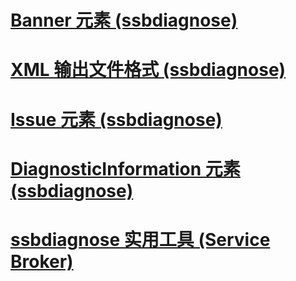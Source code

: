 # [Banner 元素 (ssbdiagnose)](banner-element-ssbdiagnose.md)
# [XML 输出文件格式 (ssbdiagnose)](xml-output-file-format-ssbdiagnose.md)
# [Issue 元素 (ssbdiagnose)](issue-element-ssbdiagnose.md)
# [DiagnosticInformation 元素 (ssbdiagnose)](diagnosticinformation-element-ssbdiagnose.md)
# [ssbdiagnose 实用工具 (Service Broker)](ssbdiagnose-utility-service-broker.md)
